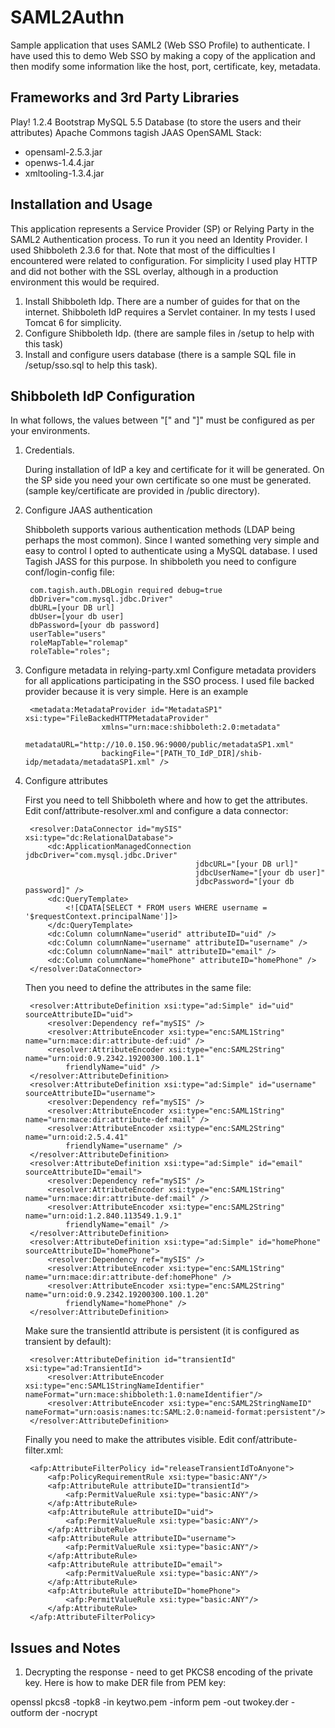 SAML2Authn
==========

Sample application that uses SAML2 (Web SSO Profile) to authenticate. 
I have used this to demo Web SSO by making a copy of the application and then modify some information 
like the host, port, certificate, key, metadata. 

Frameworks and 3rd Party Libraries
----------------------------------
Play! 1.2.4
Bootstrap
MySQL 5.5 Database (to store the users and their attributes)
Apache Commons
tagish JAAS
OpenSAML Stack:
- opensaml-2.5.3.jar
- openws-1.4.4.jar
- xmltooling-1.3.4.jar

Installation and Usage
----------------------
This application represents a Service Provider (SP) or Relying Party in the SAML2 Authentication process. 
To run it you need an Identity Provider. I used Shibboleth 2.3.6 for that. Note that most of the difficulties 
I encountered were related to configuration.
For simplicity I used play HTTP and did not bother with the SSL overlay, although in a production environment 
this would be required.

1. Install Shibboleth Idp. There are a number of guides for that on the internet. 
   Shibboleth IdP requires a Servlet container. In my tests I used Tomcat 6 for simplicity.
2. Configure Shibboleth Idp. (there are sample files in /setup to help with this task)
3. Install and configure users database (there is a sample SQL file in /setup/sso.sql to help this task).

Shibboleth IdP Configuration
----------------------------
In what follows, the values between "[" and "]" must be configured as per your environments.

1. Credentials.

    During installation of IdP a key and certificate for it will be generated. On the SP side you need your 
    own certificate so one must be generated. (sample key/certificate are provided in /public directory).

2. Configure JAAS authentication

    Shibboleth supports various authentication methods (LDAP being perhaps the most common). Since I wanted 
    something very simple and easy to control I opted to authenticate using a MySQL database. I used Tagish 
    JASS for this purpose. In shibboleth you need to configure conf/login-config file:
    
        com.tagish.auth.DBLogin required debug=true 
        dbDriver="com.mysql.jdbc.Driver" 
        dbURL=[your DB url] 
        dbUser=[your db user]
        dbPassword=[your db password]
        userTable="users" 
        roleMapTable="rolemap" 
        roleTable="roles";
     
3. Configure metadata in relying-party.xml
    Configure metadata providers for all applications participating in the SSO process. I used file backed provider
    because it is very simple. Here is an example
    
        <metadata:MetadataProvider id="MetadataSP1" xsi:type="FileBackedHTTPMetadataProvider" 
                        xmlns="urn:mace:shibboleth:2.0:metadata"
                        metadataURL="http://10.0.150.96:9000/public/metadataSP1.xml"
                        backingFile="[PATH_TO_IdP_DIR]/shib-idp/metadata/metadataSP1.xml" />

4. Configure attributes

    First you need to tell Shibboleth where and how to get the attributes. Edit conf/attribute-resolver.xml 
    and configure a data connector:
   
        <resolver:DataConnector id="mySIS" xsi:type="dc:RelationalDatabase">
            <dc:ApplicationManagedConnection jdbcDriver="com.mysql.jdbc.Driver"
                                             jdbcURL="[your DB url]" 
                                             jdbcUserName="[your db user]" 
                                             jdbcPassword="[your db password]" />
            <dc:QueryTemplate>
                <![CDATA[SELECT * FROM users WHERE username = '$requestContext.principalName']]>
            </dc:QueryTemplate>
            <dc:Column columnName="userid" attributeID="uid" />
            <dc:Column columnName="username" attributeID="username" />
            <dc:Column columnName="mail" attributeID="email" />
            <dc:Column columnName="homePhone" attributeID="homePhone" />
        </resolver:DataConnector>
     
    Then you need to define the attributes in the same file:

        <resolver:AttributeDefinition xsi:type="ad:Simple" id="uid" sourceAttributeID="uid">
            <resolver:Dependency ref="mySIS" />
            <resolver:AttributeEncoder xsi:type="enc:SAML1String" name="urn:mace:dir:attribute-def:uid" />
            <resolver:AttributeEncoder xsi:type="enc:SAML2String" name="urn:oid:0.9.2342.19200300.100.1.1"
                friendlyName="uid" />
        </resolver:AttributeDefinition>
        <resolver:AttributeDefinition xsi:type="ad:Simple" id="username" sourceAttributeID="username">
            <resolver:Dependency ref="mySIS" />
            <resolver:AttributeEncoder xsi:type="enc:SAML1String" name="urn:mace:dir:attribute-def:mail" />
            <resolver:AttributeEncoder xsi:type="enc:SAML2String" name="urn:oid:2.5.4.41" 
                friendlyName="username" />
        </resolver:AttributeDefinition>
        <resolver:AttributeDefinition xsi:type="ad:Simple" id="email" sourceAttributeID="email">
            <resolver:Dependency ref="mySIS" />
            <resolver:AttributeEncoder xsi:type="enc:SAML1String" name="urn:mace:dir:attribute-def:mail" />
            <resolver:AttributeEncoder xsi:type="enc:SAML2String" name="urn:oid:1.2.840.113549.1.9.1" 
                friendlyName="email" /> 
        </resolver:AttributeDefinition>
        <resolver:AttributeDefinition xsi:type="ad:Simple" id="homePhone" sourceAttributeID="homePhone">
            <resolver:Dependency ref="mySIS" />
            <resolver:AttributeEncoder xsi:type="enc:SAML1String" name="urn:mace:dir:attribute-def:homePhone" />
            <resolver:AttributeEncoder xsi:type="enc:SAML2String" name="urn:oid:0.9.2342.19200300.100.1.20" 
                friendlyName="homePhone" />
        </resolver:AttributeDefinition>
    
    Make sure the transientId attribute is persistent (it is configured as transient by default):
    
        <resolver:AttributeDefinition id="transientId" xsi:type="ad:TransientId">
            <resolver:AttributeEncoder xsi:type="enc:SAML1StringNameIdentifier" nameFormat="urn:mace:shibboleth:1.0:nameIdentifier"/>
            <resolver:AttributeEncoder xsi:type="enc:SAML2StringNameID" nameFormat="urn:oasis:names:tc:SAML:2.0:nameid-format:persistent"/>
        </resolver:AttributeDefinition>

    Finally you need to make the attributes visible. Edit conf/attribute-filter.xml:

        <afp:AttributeFilterPolicy id="releaseTransientIdToAnyone">
            <afp:PolicyRequirementRule xsi:type="basic:ANY"/>
            <afp:AttributeRule attributeID="transientId">
                <afp:PermitValueRule xsi:type="basic:ANY"/>
            </afp:AttributeRule>
            <afp:AttributeRule attributeID="uid">
                <afp:PermitValueRule xsi:type="basic:ANY"/>
            </afp:AttributeRule>
            <afp:AttributeRule attributeID="username">
                <afp:PermitValueRule xsi:type="basic:ANY"/>
            </afp:AttributeRule>
            <afp:AttributeRule attributeID="email">
                <afp:PermitValueRule xsi:type="basic:ANY"/>
            </afp:AttributeRule>
            <afp:AttributeRule attributeID="homePhone">
                <afp:PermitValueRule xsi:type="basic:ANY"/>
            </afp:AttributeRule>
        </afp:AttributeFilterPolicy>

    
Issues and Notes
-----------------

1. Decrypting the response - need to get PKCS8 encoding of the private key. Here is how to make DER file from PEM key:

openssl pkcs8 -topk8 -in keytwo.pem -inform pem -out twokey.der -outform der -nocrypt
 
 